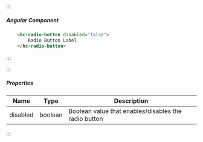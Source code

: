 :::
##### Angular Component
``` html
    <hc-radio-button disabled="false">
        Radio Button Label
    </hc-radio-button>
```
:::

:::
##### Properties
| Name | Type | Description |
| - | - | - |
|disabled|boolean|Boolean value that enables/disables the radio button|
:::
